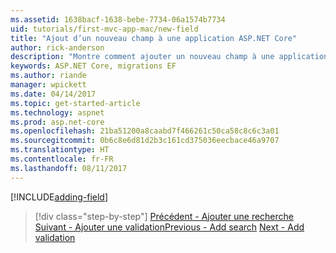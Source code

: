 ```yaml
---
ms.assetid: 1638bacf-1638-bebe-7734-06a1574b7734
uid: tutorials/first-mvc-app-mac/new-field
title: "Ajout d’un nouveau champ à une application ASP.NET Core"
author: rick-anderson
description: "Montre comment ajouter un nouveau champ à une application ASP.NET Core EF/MVC existante."
keywords: ASP.NET Core, migrations EF
ms.author: riande
manager: wpickett
ms.date: 04/14/2017
ms.topic: get-started-article
ms.technology: aspnet
ms.prod: asp.net-core
ms.openlocfilehash: 21ba51200a8caabd7f466261c50ca58c8c6c3a01
ms.sourcegitcommit: 0b6c8e6d81d2b3c161cd375036eecbace46a9707
ms.translationtype: HT
ms.contentlocale: fr-FR
ms.lasthandoff: 08/11/2017
---
```

[!INCLUDE[adding-field](../../includes/mvc-intro/new-field.md)]

>[!div class="step-by-step"]
<span data-ttu-id="c9b01-104">[Précédent - Ajouter une recherche](search.md)
[Suivant - Ajouter une validation](validation.md)</span><span class="sxs-lookup"><span data-stu-id="c9b01-104">[Previous - Add search](search.md)
[Next - Add validation](validation.md)</span></span>
